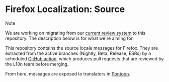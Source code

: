 # Firefox Localization: Source

> [!NOTE]  
> We are working on migrating from our [current review system](https://mozilla-l10n.github.io/documentation/products/firefox_desktop/review.html)
> to this repository. The description below is for what we're aiming for.

This repository contains the source locale messages for Firefox.
They are extracted from the active branches (Nightly, Beta, Release, ESRs)
by a scheduled [GitHub action](./.github/workflows/update.yml),
which produces pull requests that are reviewed by the L10n team before merging.

From here, messages are exposed to translators in [Pontoon](https://pontoon.mozilla.org/).

